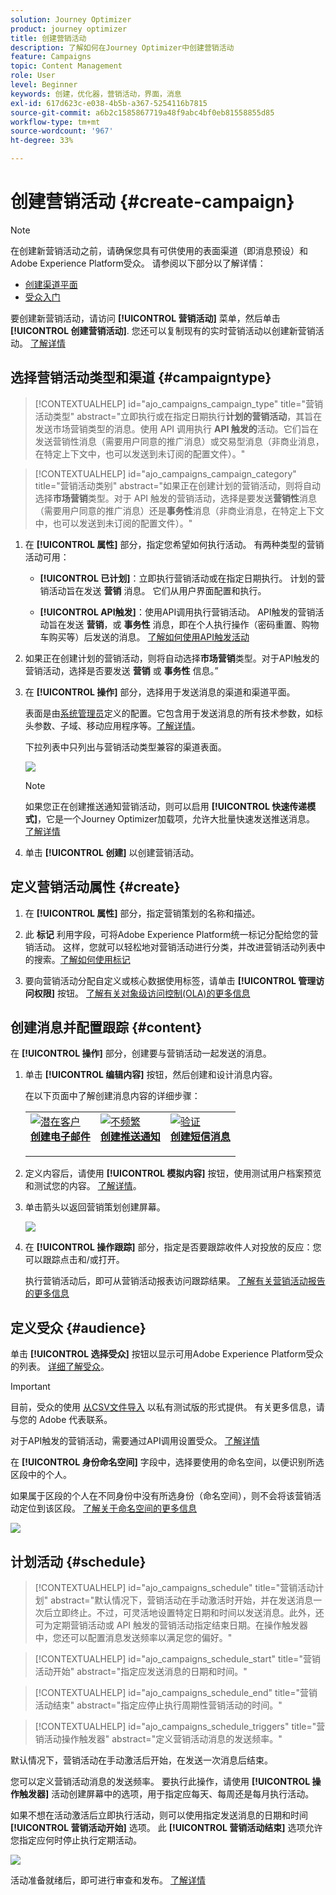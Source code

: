 ```yaml
---
solution: Journey Optimizer
product: journey optimizer
title: 创建营销活动
description: 了解如何在Journey Optimizer中创建营销活动
feature: Campaigns
topic: Content Management
role: User
level: Beginner
keywords: 创建，优化器，营销活动，界面，消息
exl-id: 617d623c-e038-4b5b-a367-5254116b7815
source-git-commit: a6b2c1585867719a48f9abc4bf0eb81558855d85
workflow-type: tm+mt
source-wordcount: '967'
ht-degree: 33%

---
```


# 创建营销活动 {#create-campaign}

>[!NOTE]
>
>在创建新营销活动之前，请确保您具有可供使用的表面渠道（即消息预设）和Adobe Experience Platform受众。 请参阅以下部分以了解详情：
>
>* [创建渠道平面](../configuration/channel-surfaces.md)
>* [受众入门](../audience/about-audiences.md)

要创建新营销活动，请访问 **[!UICONTROL 营销活动]** 菜单，然后单击 **[!UICONTROL 创建营销活动]**. 您还可以复制现有的实时营销活动以创建新营销活动。 [了解详情](modify-stop-campaign.md#duplicate)

## 选择营销活动类型和渠道 {#campaigntype}

>[!CONTEXTUALHELP]
>id="ajo_campaigns_campaign_type"
>title="营销活动类型"
>abstract="立即执行或在指定日期执行&#x200B;**计划的营销活动**，其旨在发送市场营销类型的消息。使用 API 调用执行 **API 触发的**&#x200B;活动。它们旨在发送营销性消息（需要用户同意的推广消息）或交易型消息（非商业消息，在特定上下文中，也可以发送到未订阅的配置文件）。"

>[!CONTEXTUALHELP]
>id="ajo_campaigns_campaign_category"
>title="营销活动类别"
>abstract="如果正在创建计划的营销活动，则将自动选择&#x200B;**市场营销**&#x200B;类型。对于 API 触发的营销活动，选择是要发送&#x200B;**营销性**&#x200B;消息（需要用户同意的推广消息）还是&#x200B;**事务性**&#x200B;消息（非商业消息，在特定上下文中，也可以发送到未订阅的配置文件）。"

1. 在 **[!UICONTROL 属性]** 部分，指定您希望如何执行活动。 有两种类型的营销活动可用：

   * **[!UICONTROL 已计划]**：立即执行营销活动或在指定日期执行。 计划的营销活动旨在发送 **营销** 消息。 它们从用户界面配置和执行。

   * **[!UICONTROL API触发]**：使用API调用执行营销活动。 API触发的营销活动旨在发送 **营销**，或 **事务性** 消息，即在个人执行操作（密码重置、购物车购买等）后发送的消息。 [了解如何使用API触发活动](api-triggered-campaigns.md)

1. 如果正在创建计划的营销活动，则将自动选择&#x200B;**市场营销**&#x200B;类型。对于API触发的营销活动，选择是否要发送 **营销** 或 **事务性** 信息。”

1. 在 **[!UICONTROL 操作]** 部分，选择用于发送消息的渠道和渠道平面。

   表面是由[系统管理员](../start/path/administrator.md)定义的配置。它包含用于发送消息的所有技术参数，如标头参数、子域、移动应用程序等。[了解详情](../configuration/channel-surfaces.md)。

   下拉列表中只列出与营销活动类型兼容的渠道表面。

   ![](assets/create-campaign-action.png)

   >[!NOTE]
   >
   >如果您正在创建推送通知营销活动，则可以启用 **[!UICONTROL 快速传递模式]**，它是一个Journey Optimizer加载项，允许大批量快速发送推送消息。 [了解详情](../push/create-push.md#rapid-delivery)

1. 单击 **[!UICONTROL 创建]** 以创建营销活动。

## 定义营销活动属性 {#create}

1. 在 **[!UICONTROL 属性]** 部分，指定营销策划的名称和描述。

   <!--To test the content of your message, toggle the **[!UICONTROL Content experiment]** option on. This allows you to test multiple variables of a delivery on populations samples, in order to define which treatment has the biggest impact on the targeted population.[Learn more about content experiment](../campaigns/content-experiment.md).-->

1. 此 **标记** 利用字段，可将Adobe Experience Platform统一标记分配给您的营销活动。 这样，您就可以轻松地对营销活动进行分类，并改进营销活动列表中的搜索。[了解如何使用标记](../start/search-filter-categorize.md#tags)

1. 要向营销活动分配自定义或核心数据使用标签，请单击 **[!UICONTROL 管理访问权限]** 按钮。 [了解有关对象级访问控制(OLA)的更多信息](../administration/object-based-access.md)

## 创建消息并配置跟踪 {#content}

在 **[!UICONTROL 操作]** 部分，创建要与营销活动一起发送的消息。

1. 单击 **[!UICONTROL 编辑内容]** 按钮，然后创建和设计消息内容。

   在以下页面中了解创建消息内容的详细步骤：

   <table style="table-layout:fixed">
    <tr style="border: 0;">
    <td>
    <a href="../email/create-email.md">
    <img alt="潜在客户" src="../assets/do-not-localize/email.jpg">
    </a>
    <div><a href="../email/create-email.md"><strong>创建电子邮件</strong>
    </div>
    <p>
    </td>
    <td>
    <a href="../push/create-push.md">
      <img alt="不频繁" src="../assets/do-not-localize/push.jpg">
    </a>
    <div>
    <a href="../push/create-push.md"><strong>创建推送通知</strong></a>
    </div>
    <p>
    </td>
    <td>
    <a href="../sms/create-sms.md">
      <img alt="验证" src="../assets/do-not-localize/sms.jpg">
    </a>
    <div>
    <a href="../sms/create-sms.md"><strong>创建短信消息</strong></a>
    </div>
    <p>
    </td>
    </tr>
    </table>

1. 定义内容后，请使用 **[!UICONTROL 模拟内容]** 按钮，使用测试用户档案预览和测试您的内容。 [了解详情](../content-management/preview-test.md)。

1. 单击箭头以返回营销策划创建屏幕。

   ![](assets/create-campaign-design.png)

1. 在 **[!UICONTROL 操作跟踪]** 部分，指定是否要跟踪收件人对投放的反应：您可以跟踪点击和/或打开。

   执行营销活动后，即可从营销活动报表访问跟踪结果。 [了解有关营销活动报告的更多信息](../reports/campaign-global-report.md)

## 定义受众 {#audience}

单击 **[!UICONTROL 选择受众]** 按钮以显示可用Adobe Experience Platform受众的列表。 [详细了解受众](../audience/about-audiences.md)。

>[!IMPORTANT]
>
>目前，受众的使用 [从CSV文件导入](https://experienceleague.adobe.com/docs/experience-platform/segmentation/ui/overview.html#import-audience) 以私有测试版的形式提供。 有关更多信息，请与您的 Adobe 代表联系。
>
>对于API触发的营销活动，需要通过API调用设置受众。 [了解详情](api-triggered-campaigns.md)

在 **[!UICONTROL 身份命名空间]** 字段中，选择要使用的命名空间，以便识别所选区段中的个人。

如果属于区段的个人在不同身份中没有所选身份（命名空间），则不会将该营销活动定位到该区段。 [了解关于命名空间的更多信息](../event/about-creating.md#select-the-namespace)

![](assets/create-campaign-namespace.png)

<!--If you are are creating an API-triggered campaign, the **[!UICONTROL cURL request]** section allows you to retrieve the **[!UICONTROL Campaign ID]** to use in the API call. [Learn more](api-triggered-campaigns.md)-->

## 计划活动 {#schedule}

>[!CONTEXTUALHELP]
>id="ajo_campaigns_schedule"
>title="营销活动计划"
>abstract="默认情况下，营销活动在手动激活时开始，并在发送消息一次后立即终止。不过，可灵活地设置特定日期和时间以发送消息。此外，还可为定期营销活动或 API 触发的营销活动指定结束日期。在操作触发器中，您还可以配置消息发送频率以满足您的偏好。"

>[!CONTEXTUALHELP]
>id="ajo_campaigns_schedule_start"
>title="营销活动开始"
>abstract="指定应发送消息的日期和时间。"

>[!CONTEXTUALHELP]
>id="ajo_campaigns_schedule_end"
>title="营销活动结束"
>abstract="指定应停止执行周期性营销活动的时间。"

>[!CONTEXTUALHELP]
>id="ajo_campaigns_schedule_triggers"
>title="营销活动操作触发器"
>abstract="定义营销活动消息的发送频率。"

默认情况下，营销活动在手动激活后开始，在发送一次消息后结束。

您可以定义营销活动消息的发送频率。 要执行此操作，请使用 **[!UICONTROL 操作触发器]** 活动创建屏幕中的选项，用于指定应每天、每周还是每月执行活动。

如果不想在活动激活后立即执行活动，则可以使用指定发送消息的日期和时间 **[!UICONTROL 营销活动开始]** 选项。 此 **[!UICONTROL 营销活动结束]** 选项允许您指定应何时停止执行定期活动。

![](assets/create-campaign-schedule.png)

活动准备就绪后，即可进行审查和发布。 [了解详情](review-activate-campaign.md)

